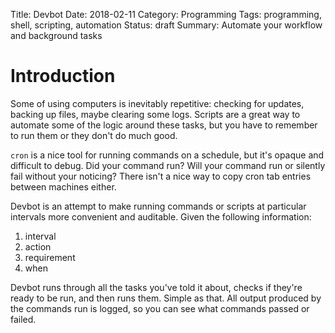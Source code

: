 Title: Devbot
Date: 2018-02-11
Category: Programming
Tags: programming, shell, scripting, automation
Status: draft
Summary: Automate your workflow and background tasks

# Introduction

Some of using computers is inevitably repetitive: checking for updates, backing
up files, maybe clearing some logs. Scripts are a great way to automate some of
the logic around these tasks, but you have to remember to run them or they
don't do much good.

`cron` is a nice tool for running commands on a schedule, but it's opaque and
difficult to debug. Did your command run? Will your command run or silently
fail without your noticing? There isn't a nice way to copy cron tab entries
between machines either.

Devbot is an attempt to make running commands or scripts at particular
intervals more convenient and auditable. Given the following information:

1. interval
2. action
3. requirement
4. when

Devbot runs through all the tasks you've told it about, checks if they're ready
to be run, and then runs them. Simple as that. All output produced by the
commands run is logged, so you can see what commands passed or failed.
